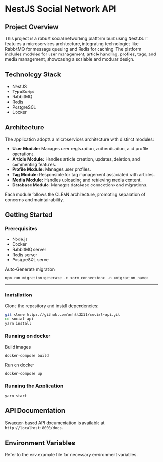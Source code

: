 # NestJS Social Network API

## Project Overview

This project is a robust social networking platform built using NestJS. It features a microservices architecture, integrating technologies like RabbitMQ for message queuing and Redis for caching. The platform includes modules for user management, article handling, profiles, tags, and media management, showcasing a scalable and modular design.

## Technology Stack

- NestJS
- TypeScript
- RabbitMQ
- Redis
- PostgreSQL
- Docker

## Architecture

The application adopts a microservices architecture with distinct modules:

- **User Module:** Manages user registration, authentication, and profile operations.
- **Article Module:** Handles article creation, updates, deletion, and commenting features.
- **Profile Module:** Manages user profiles.
- **Tag Module:** Responsible for tag management associated with articles.
- **Media Module:** Handles uploading and retrieving media content.
- **Database Module:** Manages database connections and migrations.

Each module follows the CLEAN architecture, promoting separation of concerns and maintainability.

## Getting Started

### Prerequisites

- Node.js
- Docker
- RabbitMQ server
- Redis server
- PostgreSQL server

Auto-Generate migration

    npm run migration:generate -c <orm_connection> -n <migration_name>

---

### Installation

Clone the repository and install dependencies:

```bash
git clone https://github.com/anhtt2211/social-api.git
cd social-api
yarn install
```

### Running on docker

Build images

    docker-compose build

Run on docker

    docker-compose up

### Running the Application

```
yarn start
```

## API Documentation

Swagger-based API documentation is available at `http://localhost:8000/docs`.

## Environment Variables

Refer to the env.example file for necessary environment variables.
